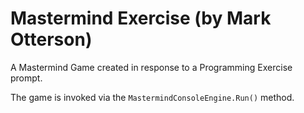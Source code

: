 # Mastermind Exercise (by Mark Otterson)

A Mastermind Game created in response to a Programming Exercise prompt.

The game is invoked via the `MastermindConsoleEngine.Run()` method.
